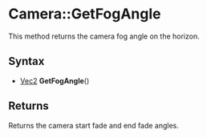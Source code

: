 # Camera::GetFogAngle

This method returns the camera fog angle on the horizon.

## Syntax

- [Vec2](Vec2.md) **GetFogAngle**()

## Returns

Returns the camera start fade and end fade angles.
